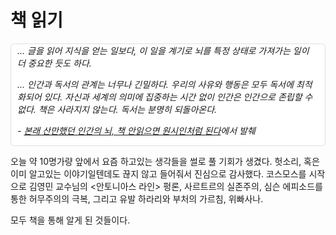 # 책 읽기

<div style="
background-color: #fff;
border: 1px solid #e0e0e0!important;
border-radius: 5px;
margin-top: 5px;
margin-bottom: 5px;
padding: 0 10px;
font-style: italic;
">
... 글을 읽어 지식을 얻는 일보다, 이 일을 계기로 뇌를 특정 상태로 가져가는 일이 더 중요한 듯도 하다.

... 인간과 독서의 관계는 너무나 긴밀하다. 우리의 사유와 행동은 모두 독서에 최적화되어 있다. 자신과 세계의 의미에 집중하는 시간 없이 인간은 인간으로 존립할 수 없다. 책은 사라지지 않는다. 독서는 분명히 되돌아온다. 

\- [본래 산만했던 인간의 뇌, 책 안읽으면 원시인처럼 된다](https://news.joins.com/article/23394556)에서 발췌
</div>

오늘 약 10명가량 앞에서 요즘 하고있는 생각들을 썰로 풀 기회가 생겼다. 헛소리, 혹은 이미 알고있는 이야기일텐데도 끊지 않고 들어줘서 진심으로 감사했다. 코스모스를 시작으로 김영민 교수님의 \<안토니아스 라인\> 펑론, 사르트르의 실존주의, 심슨 에피소드를 통한 허무주의의 극복, 그리고 유발 하라리와 부처의 가르침, 위빠사나.

모두 책을 통해 알게 된 것들이다.